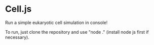 <h1>Cell.js</h1>
<p>Run a simple eukaryotic cell simulation in console!</p>
<p>To run, just clone the repository and use "node ." (install node js first if necessary).</p>